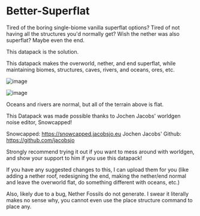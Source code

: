 # Better-Superflat
Tired of the boring single-biome vanilla superflat options? Tired of not having all the structures you'd normally get? Wish the nether was also superflat? Maybe even the end. 

This datapack is the solution. 

This datapack makes the overworld, nether, and end superflat, while maintaining biomes, structures, caves, rivers, and oceans, ores, etc.

![image](https://github.com/Quidvio/Better-Superflat/assets/105707614/25ddc01a-0c9f-4274-9f9b-45a6c1b4b16e)

![image](https://github.com/Quidvio/Better-Superflat/assets/105707614/464efe27-a953-4321-b763-cd4f62c72590)




Oceans and rivers are normal, but all of the terrain above is flat.

This Datapack was made possible thanks to Jochen Jacobs' worldgen noise editor, Snowcapped!

Snowcapped: https://snowcapped.jacobsjo.eu Jochen Jacobs' Github: https://github.com/jacobsjo

Strongly recommend trying it out if you want to mess around with worldgen, and show your support to him if you use this datapack!

If you have any suggested changes to this, I can upload them for you (like adding a nether roof, redesigning the end, making the nether/end normal and leave the overworld flat, do something different with oceans, etc.)

Also, likely due to a bug, Nether Fossils do not generate. I swear it literally makes no sense why, you cannot even use the place structure command to place any. 
